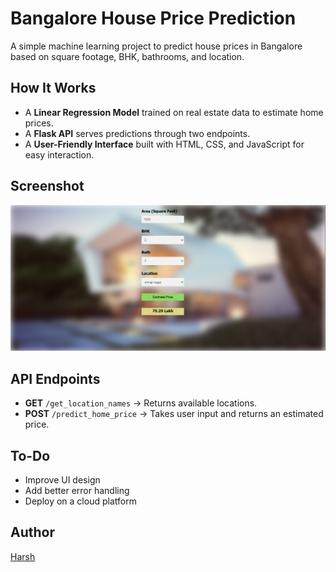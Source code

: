 # Bangalore House Price Prediction

A simple machine learning project to predict house prices in Bangalore based on square footage, BHK, bathrooms, and location.

## How It Works
- A **Linear Regression Model** trained on real estate data to estimate home prices.
- A **Flask API** serves predictions through two endpoints.
- A **User-Friendly Interface** built with HTML, CSS, and JavaScript for easy interaction.

## Screenshot
![Interface Screenshot](screenshot.png)

## API Endpoints
- **GET** `/get_location_names` → Returns available locations.
- **POST** `/predict_home_price` → Takes user input and returns an estimated price.

## To-Do
- Improve UI design
- Add better error handling
- Deploy on a cloud platform

## Author
[Harsh](https://github.com/Harsh13dev)
